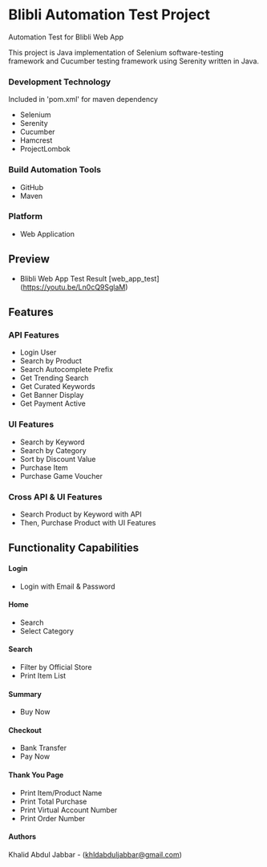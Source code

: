 # Blibli Automation Test Project
Automation Test for Blibli Web App

This project is Java implementation of Selenium software-testing framework and
Cucumber testing framework using Serenity written in Java.

### Development Technology
Included in 'pom.xml' for maven dependency
* Selenium
* Serenity
* Cucumber
* Hamcrest
* ProjectLombok

### Build Automation Tools
* GitHub
* Maven

### Platform
* Web Application

## Preview
* Blibli Web App Test Result
[web_app_test] (https://youtu.be/Ln0cQ9SglaM)

## Features
### API Features
* Login User
* Search by Product
* Search Autocomplete Prefix
* Get Trending Search
* Get Curated Keywords
* Get Banner Display
* Get Payment Active

### UI Features
* Search by Keyword
* Search by Category
* Sort by Discount Value
* Purchase Item
* Purchase Game Voucher

### Cross API & UI Features
* Search Product by Keyword with API
* Then, Purchase Product with UI Features

## Functionality Capabilities
#### Login
* Login with Email & Password

#### Home
* Search
* Select Category

#### Search
* Filter by Official Store
* Print Item List

#### Summary
* Buy Now

#### Checkout
* Bank Transfer
* Pay Now

#### Thank You Page
* Print Item/Product Name
* Print Total Purchase
* Print Virtual Account Number
* Print Order Number

#### Authors
Khalid Abdul Jabbar - (khldabduljabbar@gmail.com)
